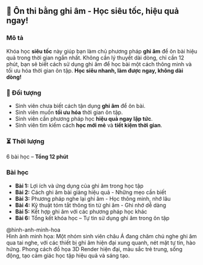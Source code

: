 ## 📌 Ôn thi bằng ghi âm - Học siêu tốc, hiệu quả ngay!

### Mô tả
Khóa học **siêu tốc** này giúp bạn làm chủ phương pháp **ghi âm** để ôn bài hiệu quả trong thời gian ngắn nhất. Không cần lý thuyết dài dòng, chỉ cần 12 phút, bạn sẽ biết cách sử dụng ghi âm để học bài một cách thông minh và tối ưu hóa thời gian ôn tập. **Học siêu nhanh, làm được ngay, không dài dòng!**

### 🎯 Đối tượng
- Sinh viên chưa biết cách tận dụng **ghi âm** để ôn bài.
- Sinh viên muốn **tối ưu hóa** thời gian ôn tập.
- Sinh viên cần phương pháp học **hiệu quả ngay lập tức**.
- Sinh viên tìm kiếm cách **học mới mẻ** và **tiết kiệm thời gian**.

### ⏳ Thời lượng
6 bài học – **Tổng 12 phút**

### Bài học
- **Bài 1:** Lợi ích và ứng dụng của ghi âm trong học tập
- **Bài 2:** Cách ghi âm bài giảng hiệu quả - Những mẹo cần biết
- **Bài 3:** Phương pháp nghe lại ghi âm - Học thông minh, nhớ lâu
- **Bài 4:** Kỹ thuật tóm tắt thông tin từ ghi âm - Ghi nhớ dễ dàng
- **Bài 5:** Kết hợp ghi âm với các phương pháp học khác
- **Bài 6:** Tổng kết khóa học – Tự tin sử dụng ghi âm trong ôn tập

@hinh-anh-minh-hoa  
Hình ảnh minh họa: Một nhóm sinh viên châu Á đang chăm chú nghe ghi âm qua tai nghe, với các thiết bị ghi âm hiện đại xung quanh, nét mặt tự tin, hào hứng. Phong cách đồ họa 3D Render hiện đại, màu sắc trẻ trung, sống động, tạo cảm giác học tập hiệu quả và sáng tạo.